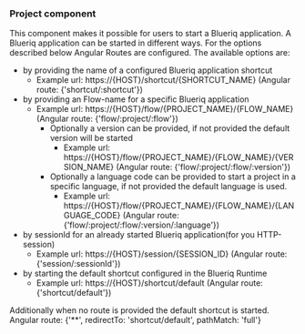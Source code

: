 ### Project component
This component makes it possible for users to start a Blueriq application. 
A Blueriq application can be started in different ways. For the options described below Angular Routes are configured. The available options are:
* by providing the name of a configured Blueriq application shortcut
  * Example url: https://{HOST}/shortcut/{SHORTCUT_NAME} (Angular route: {'shortcut/:shortcut'})
* by providing an Flow-name for a specific Blueriq application
  * Example url: https://{HOST}/flow/{PROJECT_NAME}/{FLOW_NAME} (Angular route: {'flow/:project/:flow'})
    * Optionally a version can be provided, if not provided the default version will be started
      * Example url: https://{HOST}/flow/{PROJECT_NAME}/{FLOW_NAME}/{VERSION_NAME} (Angular route: {'flow/:project/:flow/:version'})
    * Optionally a language code can be provided to start a project in a specific language, if not provided the default language is used.
      * Example url: https://{HOST}/flow/{PROJECT_NAME}/{FLOW_NAME}/{LANGUAGE_CODE} (Angular route: {'flow/:project/:flow/:version/:language'})
* by sessionId for an already started Blueriq application(for you HTTP-session)
  * Example url: https://{HOST}/session/{SESSION_ID} (Angular route: {'session/:sessionId'})
* by starting the default shortcut configured in the Blueriq Runtime
  * Example url: https://{HOST}/shortcut/default (Angular route: {'shortcut/default'})
 
Additionally when no route is provided the default shortcut is started.
Angular route: {'**', redirectTo: 'shortcut/default', pathMatch: 'full'}
